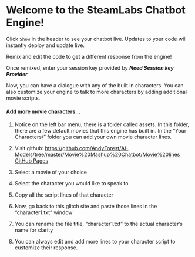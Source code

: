 Welcome to the SteamLabs Chatbot Engine!
=================

Click `Show` in the header to see your chatbot live. Updates to your code will instantly deploy and update live.

Remix and edit the code to get a different response from the engine!

Once remixed, enter your session key provided by ***Need Session key Provider***	

Now, you can have a dialogue with any of the built in characters. You can also customize your engine to talk to more characters by adding additional movie scripts.

#### Add more movie characters...

1. Notice on the left bar menu, there is a folder called assets. In this folder, there are a few default movies that this engine has built in. In the “Your Characters/” folder you can add your own movie character lines. 

2. Visit github: https://github.com/AndyForest/AI-Models/tree/master/Movie%20Mashup%20Chatbot/Movie%20lines   [GitHub Pages](https://pages.github.com/)

3. Select a movie of your choice

4. Select the character you would like to speak to

5. Copy all the script lines of that character

6. Now, go back to this glitch site and paste those lines in the “character1.txt” window

7. You can rename the file title, “character1.txt” to the actual character’s name for clarity

8. You can always edit and add more lines to your character script to customize  their response. 

